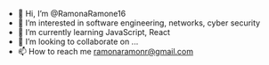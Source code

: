 - 👋 Hi, I’m @RamonaRamone16
- 👀 I’m interested in software engineering, networks, cyber security
- 🌱 I’m currently learning JavaScript, React
- 💞️ I’m looking to collaborate on ...
- 📫 How to reach me ramonaramonr@gmail.com

<!---
RamonaRamone16/RamonaRamone16 is a ✨ special ✨ repository because its `README.md` (this file) appears on your GitHub profile.
You can click the Preview link to take a look at your changes.
--->
